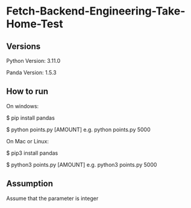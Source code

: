 # Fetch-Backend-Engineering-Take-Home-Test
## Versions

Python Version: 3.11.0

Panda Version: 1.5.3

## How to run
On windows:

$ pip install pandas

$ python points.py [AMOUNT] e.g. python points.py 5000

On Mac or Linux:

$ pip3 install pandas

$ python3 points.py [AMOUNT] e.g. python3 points.py 5000

## Assumption
Assume that the parameter is integer
